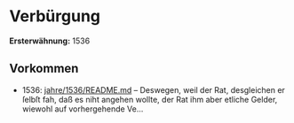 # Verbürgung

**Ersterwähnung:** 1536

## Vorkommen
- 1536: [jahre/1536/README.md](../jahre/1536/README.md) – Deswegen, weil der Rat, desgleichen er ſelbſt fah,
daß es niht angehen wollte, der Rat ihm aber etliche
Gelder, wiewohl auf vorhergehende Ve...
